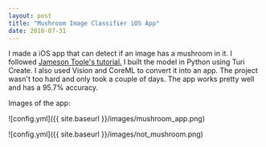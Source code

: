 ```yaml
---
layout: post 
title: "Mushroom Image Classifier iOS App"
date: 2018-07-31
---
```


I made a iOS app that can detect if an image has a mushroom in it.
I followed [Jameson Toole's tutorial.](https://hackernoon.com/building-not-hotdog-with-turi-create-and-core-ml-in-an-afternoon-231b14738edf)
I built the model in Python using Turi Create. I also used Vision and CoreML to convert it into an app.
The project wasn't too hard and only took a couple of days.
The app works pretty well and has a 95.7% accuracy.


Images of the app:

![config.yml]({{ site.baseurl }}/images/mushroom_app.png)

![config.yml]({{ site.baseurl }}/images/not_mushroom.png)
